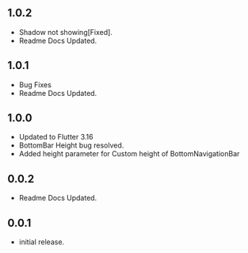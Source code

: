 
## 1.0.2

* Shadow not showing[Fixed].
* Readme Docs Updated.


## 1.0.1

* Bug Fixes
* Readme Docs Updated.

## 1.0.0

* Updated to Flutter 3.16
* BottomBar Height bug resolved.
* Added height parameter for Custom height of BottomNavigationBar

## 0.0.2

* Readme Docs Updated.

## 0.0.1

* initial release.